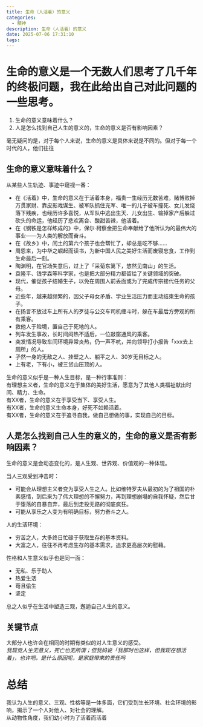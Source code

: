 ```yaml
---
title: 生命（人活着）的意义
categories:
  - 精神
description: 生命（人活着）的意义
date: 2025-07-06 17:31:10
tags:
---
```



# 生命的意义是一个无数人们思考了几千年的终极问题，我在此给出自己对此问题的一些思考。  
1. 生命的意义意味着什么？
2. 人是怎么找到自己人生的意义的，生命的意义是否有影响因素？

毫无疑问的是，对于每个人来说，生命的意义是具体来说是不同的。但对于每一个时代的人，他们往往

## 生命的意义意味着什么？

从某些人生轨迹、事迹中窥视一番：  
- 在《活着》中，生命的意义在于活着本身，福贵一生经历无数苦难，赌博败掉万贯家财、靠皮影戏谋生、被军队抓住充军、唯一的儿子被车撞死、女儿发烧落下残疾，也经历许多喜悦，从军队中逃出生天、儿女出生、输掉家产后躲过砍头的命运，他经历了悲欢离合、酸甜苦辣，他活着。
- 在《钢铁是怎样练成的》中，保尔·柯察金把生命奉献给了他所认为的最伟大的事业——为人类的解放而奋斗。
- 在《故乡》中，闰土的第六个孩子也会帮忙了，却总是吃不够……
- 周恩来，为中华之崛起而读书，为新中国人民之美好生活而废寝忘食，工作到生命最后一刻。
- 陶渊明，在官场失意后，过上了「采菊东篱下，悠然见南山」的生活。
- 袁隆平、钱学森等科学家，也是把大部分精力都留给了关键领域的突破。
- 现代，催促孩子结婚生子，以免在周围人前丢面或为了完成传宗接代任务的父母。
- 近些年，越来越频繁的，因父子母女矛盾、学业生活压力而主动结束生命的孩子。
- 在扬言不放过车上所有人的歹徒与公交车司机缠斗时，躲在车最后方旁观的所有乘客。
- 救他人于险境，置自己于死地的人。
- 列车发生事故，长时间闷热不适后，一位敲窗通风的乘客。
- 突发情况导致车间环境异常炎热，仍一声不吭，并向领导打小报告「xxx去上厕所」的人。
- 孑然一身的无敌之人、挂壁之人、躺平之人、30岁无目标之人。
- 上有老，下有小，被三贷山压顶的人。

生命的意义似乎是一种人生目标，是一种行事准则：  
有理想主义者，生命的意义在于集体的美好生活，愿意为了其他人类福祉献出时间、精力、生命。  
有XX者，生命的意义在于享受当下、享受人生。  
有XX者，生命的意义生命本身，好死不如赖活着。  
有XX者，生命的意义在于追寻自我，做自己想做的事，实现自己的目标。 

## 人是怎么找到自己人生的意义的，生命的意义是否有影响因素？

生命的意义是会动态变化的，是人生观、世界观、价值观的一种体现。  

当人三观受到冲击时：  
- 可能会从理想主义者变为享受人生之人。比如维特罗夫从最初的为了祖国的朴素感情，到后来为了伟大理想的不懈努力，再到理想崩塌的自我怀疑，然后甘于堕落的自暴自弃，最后到走投无路的彻底疯狂。
- 可能从享乐之人变为有明确目标，努力奋斗之人。

人的生活环境：  
- 穷苦之人，大多终日忙碌于获取生存的基本资料。
- 大富之人，往往不再考虑生存的基本需求，追求更高层次的慰藉。

性格和人生意义似乎也是同一面：  
- 无私、乐于助人
- 热爱生活
- 苟且偷生
- 坚定

总之人似乎在生活中塑造三观，邂逅自己人生的意义。

## 关键节点

大部分人也许会在相同的时期有类似的对人生意义的感受。  
*我现觉人生无意义，死亡也无所谓；但我妈说「我那时也这样，但我现在想活着」，也许吧，是什么原因呢，是家庭带来的责任吗*

# 总结

我认为人生的意义、三观、性格等是一体多面，它们受到生长环境、社会环境的影响，揭示了一个人对他人、对社会的理解。  
从动物性角度，我们幼小时为了活着而活着